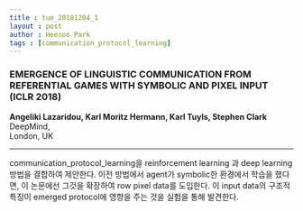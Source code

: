```yaml
---
title : tue_20181204_1
layout : post
author : Heesoo Park
tags : [communication_protocol_learning]
---
```


<h3>EMERGENCE OF LINGUISTIC COMMUNICATION FROM
REFERENTIAL GAMES WITH SYMBOLIC AND PIXEL
INPUT (ICLR 2018)</h3>


<p>

<b>Angeliki Lazaridou, Karl Moritz Hermann, Karl Tuyls, Stephen Clark</b><Br/>
DeepMind,<br/>
London, UK<br/>








</p>

<hr />
<p>
communication_protocol_learning을 reinforcement learning 과 deep learning 방법을 결합하여 제안한다. 이전 방법에서 agent가 symbolic한 환경에서 학습을 했다면, 이 논문에선 그것을 확장하여 row pixel data를 도입한다. 이 input data의 구조적 특징이 emerged protocol에 영향을 주는 것을 실험을 통해 발견한다.
</p>
